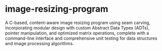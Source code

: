 # image-resizing-program
A C-based, content-aware image resizing program using seam carving, incorporating modular design with custom Abstract Data Types (ADTs), pointer manipulation, and optimized matrix operations, complete with a command-line interface and comprehensive unit testing for data structures and image processing algorithms.
